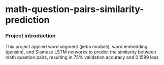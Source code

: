 # math-question-pairs-similarity-prediction

### Project introduction

This project applied word segment (jieba module), word embedding (gensim), and Siamese LSTM networks to predict the similarity between math question pairs, resulting in 75% validation accuracy and 0.1589 loss
